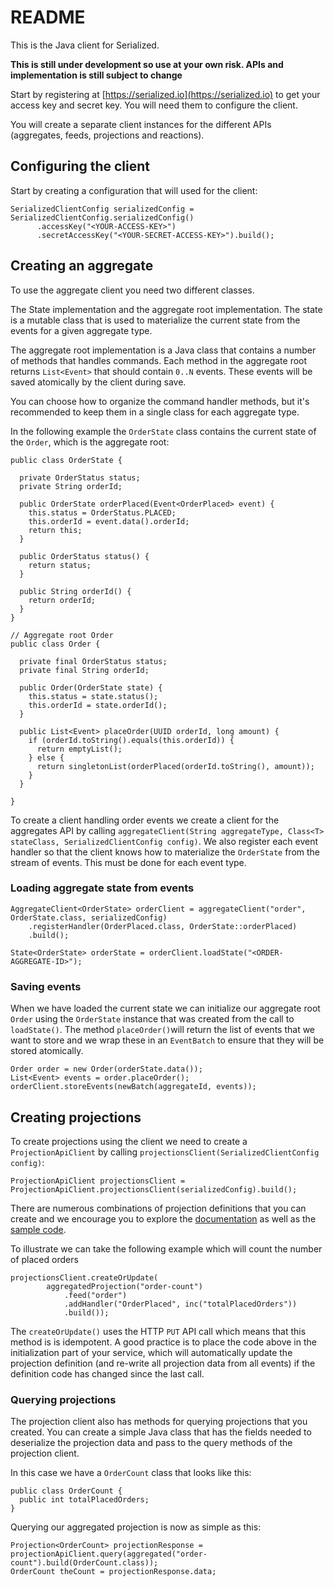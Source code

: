 # README #

This is the Java client for Serialized.

**This is still under development so use at your own risk. APIs and implementation is still subject to change**

Start by registering at [https://serialized.io](https://serialized.io) to get your access key and secret key. You will need them to configure the client.

You will create a separate client instances for the different APIs (aggregates, feeds, projections and reactions).

## Configuring the client
Start by creating a configuration that will used for the client:
```
SerializedClientConfig serializedConfig = SerializedClientConfig.serializedConfig()
      .accessKey("<YOUR-ACCESS-KEY>")
      .secretAccessKey("<YOUR-SECRET-ACCESS-KEY>").build();
```

## Creating an aggregate

To use the aggregate client you need two different classes.

The State implementation and the aggregate root implementation. The state is a mutable class that is used to materialize the current state from the events for a given aggregate type.

The aggregate root implementation is a Java class that contains a number of methods that handles commands. Each method in the aggregate root returns `List<Event>` that should contain `0..N` events. These events will be saved atomically by the client during save.  

You can choose how to organize the command handler methods, but it's recommended to keep them in a single class for each aggregate type.
 
In the following example the `OrderState` class contains the current state of the `Order`, which is the aggregate root:
```
public class OrderState {

  private OrderStatus status;
  private String orderId;

  public OrderState orderPlaced(Event<OrderPlaced> event) {
    this.status = OrderStatus.PLACED;
    this.orderId = event.data().orderId;
    return this;
  }

  public OrderStatus status() {
    return status;
  }

  public String orderId() {
    return orderId;
  }
}
```

```
// Aggregate root Order
public class Order {

  private final OrderStatus status;
  private final String orderId;

  public Order(OrderState state) {
    this.status = state.status();
    this.orderId = state.orderId();
  }

  public List<Event> placeOrder(UUID orderId, long amount) {
    if (orderId.toString().equals(this.orderId)) {
      return emptyList();
    } else {
      return singletonList(orderPlaced(orderId.toString(), amount));
    }
  }

}
```

To create a client handling order events we create a client for the aggregates API by calling  `aggregateClient(String aggregateType, Class<T> stateClass, SerializedClientConfig config)`. We also register each event handler so that the client knows how to materialize the `OrderState` from the stream of events. This must be done for each event type.

### Loading aggregate state from events

```
AggregateClient<OrderState> orderClient = aggregateClient("order", OrderState.class, serializedConfig)
    .registerHandler(OrderPlaced.class, OrderState::orderPlaced)
    .build();
    
State<OrderState> orderState = orderClient.loadState("<ORDER-AGGREGATE-ID>");

```

### Saving events
When we have loaded the current state we can initialize our aggregate root `Order` using the `OrderState` instance that was created from the call to `loadState()`. The method `placeOrder()`will return the list of events that we want to store and we wrap these in an `EventBatch` to ensure that they will be stored atomically.
```
Order order = new Order(orderState.data());
List<Event> events = order.placeOrder();
orderClient.storeEvents(newBatch(aggregateId, events));
```


## Creating projections
To create projections using the client we need to create a `ProjectionApiClient` by calling `projectionsClient(SerializedClientConfig config)`:
```
ProjectionApiClient projectionsClient = ProjectionApiClient.projectionsClient(serializedConfig).build();
```

There are numerous combinations of projection definitions that you can create and we encourage you to explore the [documentation](https://www.serialized.io/docs/apis/event-projection/) as well as the [sample code](https://github.com/serialized-io/samples-java).

To illustrate we can take the following example which will count the number of placed orders
```
projectionsClient.createOrUpdate(
        aggregatedProjection("order-count")
            .feed("order")
            .addHandler("OrderPlaced", inc("totalPlacedOrders"))
            .build());
```

The `createOrUpdate()` uses the HTTP `PUT` API call which means that this method is is idempotent. A good practice is to place the code above in the initialization part of your service, which will automatically update the projection definition (and re-write all projection data from all events) if the definition code has changed since the last call.

### Querying projections

The projection client also has methods for querying projections that you created. You can create a simple Java class that has the fields needed to deserialize the projection data and pass to the query methods of the projection client.

In this case we have a `OrderCount` class that looks like this:

```
public class OrderCount {
  public int totalPlacedOrders;
}
```

Querying our aggregated projection is now as simple as this:
```
Projection<OrderCount> projectionResponse = projectionApiClient.query(aggregated("order-count").build(OrderCount.class));
OrderCount theCount = projectionResponse.data;
```
